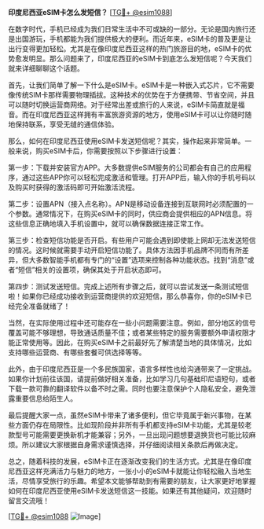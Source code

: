 **印度尼西亚eSIM卡怎么发短信？** [[TG💪+ @esim1088](https://t.me/s/esim1088)]

在数字时代，手机已经成为我们日常生活中不可或缺的一部分。无论是国内旅行还是出国游玩，手机都能为我们提供极大的便利。而近年来，eSIM卡的普及更是让出行变得更加轻松。尤其是在像印度尼西亚这样的热门旅游目的地，eSIM卡的优势愈发明显。那么问题来了，印度尼西亚的eSIM卡到底怎么发短信呢？今天我们就来详细聊聊这个话题。

首先，让我们简单了解一下什么是eSIM卡。eSIM卡是一种嵌入式芯片，它不需要像传统SIM卡那样需要物理插拔。这种技术的优势在于方便携带、节省空间，并且可以随时切换运营商网络。对于经常出差或旅行的人来说，eSIM卡简直就是福音。而在印度尼西亚这样拥有丰富旅游资源的地方，使用eSIM卡可以让你随时随地保持联系，享受无缝的通信体验。

那么，如何在印度尼西亚使用eSIM卡发送短信呢？其实，操作起来非常简单。一般来说，购买eSIM卡后，你需要按照以下步骤进行设置：

第一步：下载并安装官方APP。大多数提供eSIM服务的公司都会有自己的应用程序，通过这些APP你可以轻松完成激活和管理。打开APP后，输入你的手机号码以及购买时获得的激活码即可开始激活流程。

第二步：设置APN（接入点名称）。APN是移动设备连接到互联网时必须配置的一个参数。通常情况下，在购买eSIM卡的同时，供应商会提供相应的APN信息。将这些信息正确地填入手机设置中，就可以确保数据连接正常工作。

第三步：检查短信功能是否开启。有些用户可能会遇到即使能上网却无法发送短信的情况。这时候就需要手动开启短信功能了。具体方法因手机品牌不同而有所差异，但大多数智能手机都有专门的“设置”选项来控制各种功能状态。找到“消息”或者“短信”相关的设置项，确保其处于开启状态即可。

第四步：测试发送短信。完成上述所有步骤之后，就可以尝试发送一条测试短信啦！如果你已经成功接收到运营商提供的欢迎短信，那么恭喜你，你的eSIM卡已经完全准备就绪了！

当然，在实际使用过程中还可能存在一些小问题需要注意。例如，部分地区的信号覆盖可能不够理想，导致通话质量不佳；或者某些特定的服务需要额外申请权限才能正常使用等。因此，在购买eSIM卡之前最好先了解清楚当地的具体情况，比如支持哪些运营商、有哪些套餐可供选择等等。

此外，由于印度尼西亚是一个多民族国家，语言多样性也给沟通带来了一定挑战。如果你计划前往该国，请提前做好相关准备，比如学习几句基础印尼语短句，或者下载一款可靠的翻译软件以备不时之需。同时也要注意保护个人隐私安全，避免泄露重要信息给陌生人。

最后提醒大家一点，虽然eSIM卡带来了诸多便利，但它毕竟属于新兴事物，在某些方面仍存在局限性。比如现阶段并非所有手机都支持eSIM卡功能，尤其是较老款型号可能需要更换新机才能兼容；另外，一旦出现问题想要退换货也可能比较麻烦。所以建议大家根据自身需求谨慎选择，并仔细阅读相关条款后再做决定。

总之，随着科技的发展，eSIM卡正在逐渐改变我们的生活方式。尤其是在像印度尼西亚这样充满活力与魅力的地方，一张小小的eSIM卡就能让你轻松融入当地生活，尽情享受旅行的乐趣。希望本文能够帮助到有需要的朋友，让大家更好地掌握如何在印度尼西亚使用eSIM卡发送短信这一技能。如果还有其他疑问，欢迎随时留言交流哦！

[[TG💪+ @esim1088](https://t.me/s/esim1088) ![Image](https://i.postimg.cc/4NQfJmqS/Snipaste-2025-05-13-00-14-12.png)]